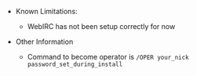 * Known Limitations:
    * WebIRC has not been setup correctly for now

* Other Information
    * Command to become operator is `/OPER your_nick password_set_during_install`
